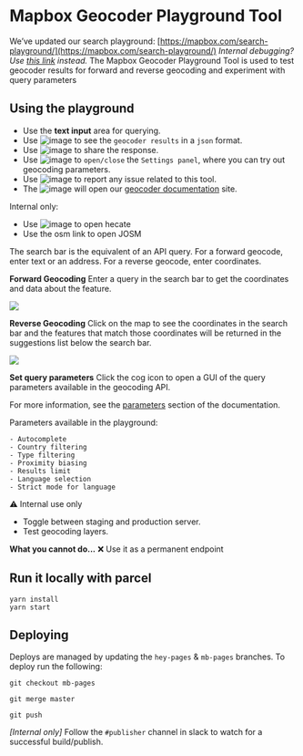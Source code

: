 # Mapbox Geocoder Playground Tool
We’ve updated our search playground: [https://mapbox.com/search-playground/](https://mapbox.com/search-playground/)
*Internal debugging? Use* [*this link*](https://hey.mapbox.com/search-playground/) *instead.*
The Mapbox Geocoder Playground Tool is used to test geocoder results for forward and reverse geocoding and experiment with query parameters  


## Using the playground
- Use the **text input** area for querying.
- Use ![image](https://user-images.githubusercontent.com/10425629/45964520-09138600-bff4-11e8-8a89-f368f496fa98.png) to see the `geocoder results` in a `json` format.
- Use ![image](https://user-images.githubusercontent.com/10425629/45964431-c487ea80-bff3-11e8-8705-598adc931a7f.png) to share the response.
- Use ![image](https://user-images.githubusercontent.com/10425629/45964577-32341680-bff4-11e8-93cf-306aeef9baa7.png) to `open/close` the `Settings panel`, where you can try out geocoding parameters.
- Use ![image](https://user-images.githubusercontent.com/10425629/45964380-a15d3b00-bff3-11e8-9f6d-f8f7d2efa0fe.png) to report any issue related to this tool.
- The ![image](https://user-images.githubusercontent.com/10425629/45965191-dbc7d780-bff5-11e8-87c0-94210f98765c.png) will open our [geocoder documentation](https://www.mapbox.com/api-documentation/#geocoding) site.

Internal only:

- Use ![image](https://user-images.githubusercontent.com/10425629/46829365-92a0b300-cd6b-11e8-8cac-1ff585a10d12.png) to open hecate
- Use the osm link to open JOSM

The search bar is the equivalent of an API query.  For a forward geocode, enter text or an address. For a reverse geocode, enter coordinates.

**Forward Geocoding** 
Enter a query in the search bar to get the coordinates and data about the feature.

![](https://d2mxuefqeaa7sj.cloudfront.net/s_5027A4BB40E1446B0B8D8F06587A89D4FD4D0AFC4D48F0CCBF27E186ABF22BBC_1537827703932_Screen+Shot+2018-09-24+at+6.21.27+PM.png)


**Reverse Geocoding** 
Click on the map to see the coordinates in the search bar and the features that match those coordinates will be returned in the suggestions list below the search bar.

![](https://d2mxuefqeaa7sj.cloudfront.net/s_5027A4BB40E1446B0B8D8F06587A89D4FD4D0AFC4D48F0CCBF27E186ABF22BBC_1537827353660_Screen+Shot+2018-09-24+at+6.15.40+PM.png)



**Set query parameters**
Click the cog icon to open a GUI of the query parameters available in the geocoding API.

For more information, see the [parameters](https://www.mapbox.com/api-documentation/#request-format) section of the documentation.

Parameters available in the playground:

    - Autocomplete
    - Country filtering
    - Type filtering
    - Proximity biasing
    - Results limit
    - Language selection
    - Strict mode for language


:warning:  Internal use only

- Toggle between staging and production server.
- Test geocoding layers.

**What you cannot do...**
:x: Use it as a permanent endpoint

## Run it locally with parcel
    yarn install
    yarn start
## Deploying

Deploys are managed by updating the `hey-pages` & `mb-pages` branches.
To deploy run the following:

    git checkout mb-pages
    
    git merge master
    
    git push

*[Internal only]* Follow the `#publisher` channel in slack to watch for a successful build/publish.
